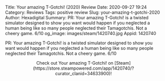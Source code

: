 Title: Your amazing T-Gotchi! (2020) Review
Date: 2020-09-27 19:24
Category: Reviews
Tags: positive review
Slug: your-amazing-t-gotchi-2020
Author: Hexadigital
Summary: PR: Your amazing T-Gotchi! is a twisted simulator designed to show you want would happen if you neglected a human being like so many people neglected their Tamagotchis. Not a cheery game. 6/10
og_image: images/steam/1420740.jpg
Appid: 1420740

PR: Your amazing T-Gotchi! is a twisted simulator designed to show you want would happen if you neglected a human being like so many people neglected their Tamagotchis. Not a cheery game. 6/10

<center>Check out Your amazing T-Gotchi! on [Steam](https://store.steampowered.com/app/1420740/?curator_clanid=34633900)!</center>
